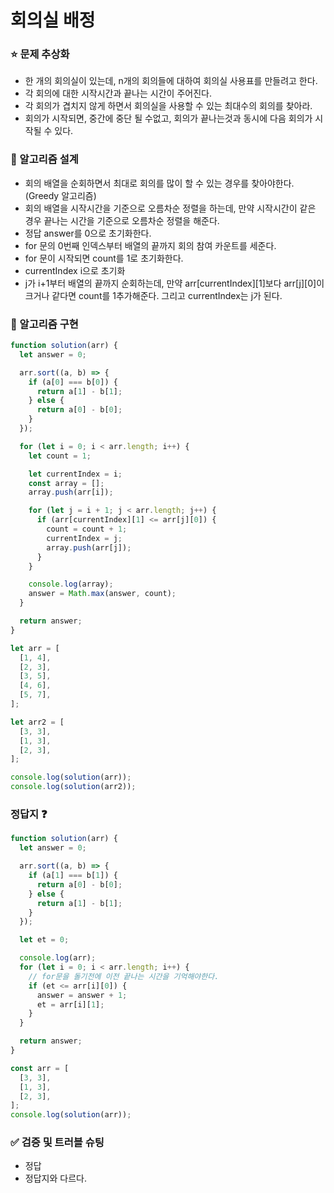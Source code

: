 # 회의실 배정

### ⭐ 문제 추상화

- 한 개의 회의실이 있는데, n개의 회의들에 대하여 회의실 사용표를 만들려고 한다.
- 각 회의에 대한 시작시간과 끝나는 시간이 주어진다.
- 각 회의가 겹치지 않게 하면서 회의실을 사용할 수 있는 최대수의 회의를 찾아라.
- 회의가 시작되면, 중간에 중단 될 수없고, 회의가 끝나는것과 동시에 다음 회의가 시작될 수 있다.

### 🔧 알고리즘 설계

- 회의 배열을 순회하면서 최대로 회의를 많이 할 수 있는 경우를 찾아야한다. (Greedy 알고리즘)
- 회의 배열을 시작시간을 기준으로 오름차순 정렬을 하는데, 만약 시작시간이 같은 경우 끝나는 시간을 기준으로 오름차순 정렬을 해준다.
- 정답 answer를 0으로 초기화한다.
- for 문의 0번째 인덱스부터 배열의 끝까지 회의 참여 카운트를 세준다.
- for 문이 시작되면 count를 1로 초기화한다.
- currentIndex i으로 초기화
- j가 i+1부터 배열의 끝까지 순회하는데, 만약 arr[currentIndex][1]보다 arr[j][0]이 크거나 같다면 count를 1추가해준다. 그리고 currentIndex는 j가 된다.

### 🔨 알고리즘 구현

```js
function solution(arr) {
  let answer = 0;

  arr.sort((a, b) => {
    if (a[0] === b[0]) {
      return a[1] - b[1];
    } else {
      return a[0] - b[0];
    }
  });

  for (let i = 0; i < arr.length; i++) {
    let count = 1;

    let currentIndex = i;
    const array = [];
    array.push(arr[i]);

    for (let j = i + 1; j < arr.length; j++) {
      if (arr[currentIndex][1] <= arr[j][0]) {
        count = count + 1;
        currentIndex = j;
        array.push(arr[j]);
      }
    }

    console.log(array);
    answer = Math.max(answer, count);
  }

  return answer;
}

let arr = [
  [1, 4],
  [2, 3],
  [3, 5],
  [4, 6],
  [5, 7],
];

let arr2 = [
  [3, 3],
  [1, 3],
  [2, 3],
];

console.log(solution(arr));
console.log(solution(arr2));
```

### 정답지 ❓

```js
function solution(arr) {
  let answer = 0;

  arr.sort((a, b) => {
    if (a[1] === b[1]) {
      return a[0] - b[0];
    } else {
      return a[1] - b[1];
    }
  });

  let et = 0;

  console.log(arr);
  for (let i = 0; i < arr.length; i++) {
    // for문을 돌기전에 이전 끝나는 시간을 기억해야한다.
    if (et <= arr[i][0]) {
      answer = answer + 1;
      et = arr[i][1];
    }
  }

  return answer;
}

const arr = [
  [3, 3],
  [1, 3],
  [2, 3],
];
console.log(solution(arr));
```

### ✅ 검증 및 트러블 슈팅

- 정답
- 정답지와 다르다.
